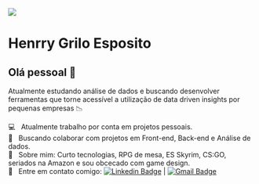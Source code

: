 <img width="auto" src="https://res.cloudinary.com/practicaldev/image/fetch/s--StRkI7Ze--/c_imagga_scale,f_auto,fl_progressive,h_420,q_auto,w_1000/https://codesandtags.github.io/blog/static/0c42bdee6c2a7e213cacc2b33ac3039c/a0304/hero.webp">


# Henrry Grilo Esposito

## Olá pessoal 👋

Atualmente estudando análise de dados e buscando desenvolver ferramentas que torne acessível a utilização de data driven insights por pequenas empresas 📉 

:computer:  &nbsp; Atualmente trabalho por conta em projetos pessoais.
 <br/> :purple_heart: &nbsp; Buscando colaborar com projetos em Front-end, Back-end e Análise de dados. 
 <br/> 💬  &nbsp; Sobre mim: Curto tecnologias, RPG de mesa, ES Skyrim, CS:GO, seriados na Amazon e sou obcecado com game design. 
 <br/> :email: &nbsp; Entre em contato comigo: [![Linkedin Badge](https://img.shields.io/badge/-HenrryEsposito-blue?style=flat-square&logo=Linkedin&logoColor=white&link=https://www.linkedin.com/in/henrry-esposito-7a2441121)](https://www.linkedin.com/in/henrry-esposito-7a2441121) 
| 
[![Gmail Badge](https://img.shields.io/badge/-henrrygesposito@gmail.com-c14438?style=flat-square&logo=Gmail&logoColor=white&link=mailto:henrrygesposito@gmail.com)](mailto:henrrygesposito@gmail.com)
